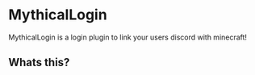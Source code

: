 # MythicalLogin
MythicalLogin is a login plugin to link your users discord with minecraft!

## Whats this?
